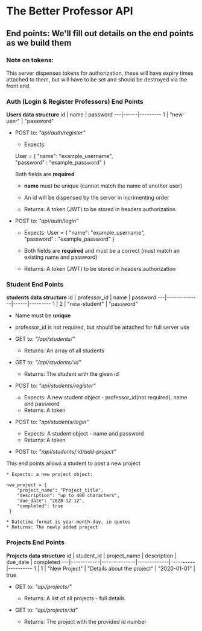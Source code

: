 # The Better Professor API 

## End points: We'll fill out details on the end points as we build them

### Note on tokens: 

This server dispenses tokens for authorization, these will have expiry times attached to them, but will have to be set and should be destroyed via the front end. 

### Auth (Login & Register Professors) End Points 
**Users data structure** 
id | name | password
---|------|---------
1 | "new-user" | "password"

* POST to: *"api/auth/register"* 
    * Expects: 
    
    User = {
        "name": "example_username",     
        "password" : "example_password"
    }


    Both fields are **required** 
    * **name** must be unique (cannot match the name of another user)
    * An id will be dispensed by the server in incrimenting order
    
    * Returns: A token (JWT) to be stored in headers.authorization 

* POST to: *"api/auth/login"* 
    * Expects: User = {
        "name": "example_username",     
        "password" : "example_password"
    }
    * Both fields are **required** and must be a correct (must match an existing name and password)

    * Returns: A token (JWT) to be stored in headers.authorization 

### Student End Points 
**students data structure** 
id | professor_id | name | password
---|--------------|------|---------
1 | 2 | "new-student" | "password"

* Name must be **unique** 
* professor_id is not required, but should be attached for full server use

* GET to: *"/api/students/"*
    * Returns: An array of all students 

* GET to: *"/api/students/:id"*
    * Returns: The student with the given id

* POST to: *"api/students/register"* 
    * Expects: A new student object - professor_id(not required), name and password 
    * Returns: A token 

* POST to: *"api/students/login"* 
    * Expects: A student object - name and password 
    * Returns: A token 

* POST to: *"/api/students/:id/add-project"* 

This end points allows a student to post a new project

    * Expects: a new project object:
    
    new_project = {
        "project_name": "Project_title", 
        "description": "up to 400 characters", 
        "due_date": "2020-12-12", 
        "completed": true
     }

    * Datetime format is year-month-day, in quotes
    * Returns: The newly added project 

### Projects End Points 
**Projects data structure** 
id | student_id | project_name | description | due_date | completed
---|------------|--------------|-------------|----------|----------
1 | 1 | "New Project" | "Details about the project" | "2020-01-01" | true

* GET to: *"api/projects/"*
    * Returns: A list of all projects - full details 

* GET to: *"api/projects/:id"*
    * Returns: The project with the provided id number 


